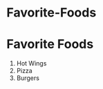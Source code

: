 # Favorite-Foods
<html>
<body>
<h1> Favorite Foods</h1>
<ol>
 <li> Hot Wings
 <li> Pizza
 <li> Burgers
  </ol>
 
  
 
